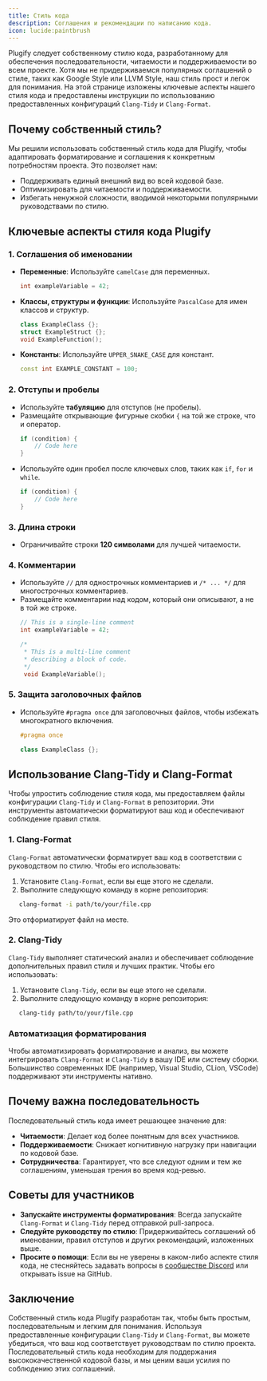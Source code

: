 ```yaml
---
title: Стиль кода
description: Соглашения и рекомендации по написанию кода.
icon: lucide:paintbrush
---
```


Plugify следует собственному стилю кода, разработанному для обеспечения последовательности, читаемости и поддерживаемости во всем проекте. Хотя мы не придерживаемся популярных соглашений о стиле, таких как Google Style или LLVM Style, наш стиль прост и легок для понимания. На этой странице изложены ключевые аспекты нашего стиля кода и предоставлены инструкции по использованию предоставленных конфигураций `Clang-Tidy` и `Clang-Format`.

## **Почему собственный стиль?**

Мы решили использовать собственный стиль кода для Plugify, чтобы адаптировать форматирование и соглашения к конкретным потребностям проекта. Это позволяет нам:
- Поддерживать единый внешний вид во всей кодовой базе.
- Оптимизировать для читаемости и поддерживаемости.
- Избегать ненужной сложности, вводимой некоторыми популярными руководствами по стилю.

## **Ключевые аспекты стиля кода Plugify**

### **1. Соглашения об именовании**
- **Переменные**: Используйте `camelCase` для переменных.
  ```cpp
  int exampleVariable = 42;
  ```
- **Классы, структуры и функции**: Используйте `PascalCase` для имен классов и структур.
  ```cpp
  class ExampleClass {};
  struct ExampleStruct {};
  void ExampleFunction();
  ```
- **Константы**: Используйте `UPPER_SNAKE_CASE` для констант.
  ```cpp
  const int EXAMPLE_CONSTANT = 100;
  ```

### **2. Отступы и пробелы**
- Используйте **табуляцию** для отступов (не пробелы).
- Размещайте открывающие фигурные скобки `{` на той же строке, что и оператор.
  ```cpp
  if (condition) {
      // Code here
  }
  ```
- Используйте один пробел после ключевых слов, таких как `if`, `for` и `while`.
  ```cpp
  if (condition) {
      // Code here
  }
  ```

### **3. Длина строки**
- Ограничивайте строки **120 символами** для лучшей читаемости.

### **4. Комментарии**
- Используйте `//` для однострочных комментариев и `/* ... */` для многострочных комментариев.
- Размещайте комментарии над кодом, который они описывают, а не в той же строке.
  ```cpp
  // This is a single-line comment
  int exampleVariable = 42;

  /*
   * This is a multi-line comment
   * describing a block of code.
   */
   void ExampleVariable();
  ```

### **5. Защита заголовочных файлов**
- Используйте `#pragma once` для заголовочных файлов, чтобы избежать многократного включения.
  ```cpp
  #pragma once

  class ExampleClass {};
  ```

## **Использование Clang-Tidy и Clang-Format**

Чтобы упростить соблюдение стиля кода, мы предоставляем файлы конфигурации `Clang-Tidy` и `Clang-Format` в репозитории. Эти инструменты автоматически форматируют ваш код и обеспечивают соблюдение правил стиля.

### **1. Clang-Format**
`Clang-Format` автоматически форматирует ваш код в соответствии с руководством по стилю. Чтобы его использовать:
1. Установите `Clang-Format`, если вы еще этого не сделали.
2. Выполните следующую команду в корне репозитория:
```bash
   clang-format -i path/to/your/file.cpp
```
   Это отформатирует файл на месте.

### **2. Clang-Tidy**
`Clang-Tidy` выполняет статический анализ и обеспечивает соблюдение дополнительных правил стиля и лучших практик. Чтобы его использовать:
1. Установите `Clang-Tidy`, если вы еще этого не сделали.
2. Выполните следующую команду в корне репозитория:
```bash
   clang-tidy path/to/your/file.cpp
```

### **Автоматизация форматирования**
Чтобы автоматизировать форматирование и анализ, вы можете интегрировать `Clang-Format` и `Clang-Tidy` в вашу IDE или систему сборки. Большинство современных IDE (например, Visual Studio, CLion, VSCode) поддерживают эти инструменты нативно.

## **Почему важна последовательность**

Последовательный стиль кода имеет решающее значение для:
- **Читаемости**: Делает код более понятным для всех участников.
- **Поддерживаемости**: Снижает когнитивную нагрузку при навигации по кодовой базе.
- **Сотрудничества**: Гарантирует, что все следуют одним и тем же соглашениям, уменьшая трения во время код-ревью.

## **Советы для участников**
- **Запускайте инструменты форматирования**: Всегда запускайте `Clang-Format` и `Clang-Tidy` перед отправкой pull-запроса.
- **Следуйте руководству по стилю**: Придерживайтесь соглашений об именовании, правил отступов и других рекомендаций, изложенных выше.
- **Просите о помощи**: Если вы не уверены в каком-либо аспекте стиля кода, не стесняйтесь задавать вопросы в [сообществе Discord](https://discord.gg/rX9TMmpang) или открывать issue на GitHub.

## **Заключение**

Собственный стиль кода Plugify разработан так, чтобы быть простым, последовательным и легким для понимания. Используя предоставленные конфигурации `Clang-Tidy` и `Clang-Format`, вы можете убедиться, что ваш код соответствует руководствам по стилю проекта. Последовательный стиль кода необходим для поддержания высококачественной кодовой базы, и мы ценим ваши усилия по соблюдению этих соглашений.
